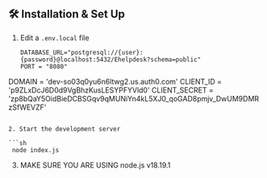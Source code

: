 ## 🛠 Installation & Set Up

1. Edit a `.env.local` file

   ```
   DATABASE_URL="postgresql://{user}:{password}@localhost:5432/Ehelpdesk?schema=public"
   PORT = "8080"
   ```

DOMAIN = 'dev-so03q0yu6n6ltwg2.us.auth0.com'
CLIENT_ID = 'p9ZLxDcJ6D0d9VgBhzKusLESYPFYVld0'
CLIENT_SECRET = 'zp8bQaY5OidBieDCBSGqv9qMUNiYn4kL5XJ0_qoGAD8pmjv_DwUM9DMRzSfWEVZF'

````

2. Start the development server

```sh
 node index.js
````

3. MAKE SURE YOU ARE USING node.js v18.19.1
